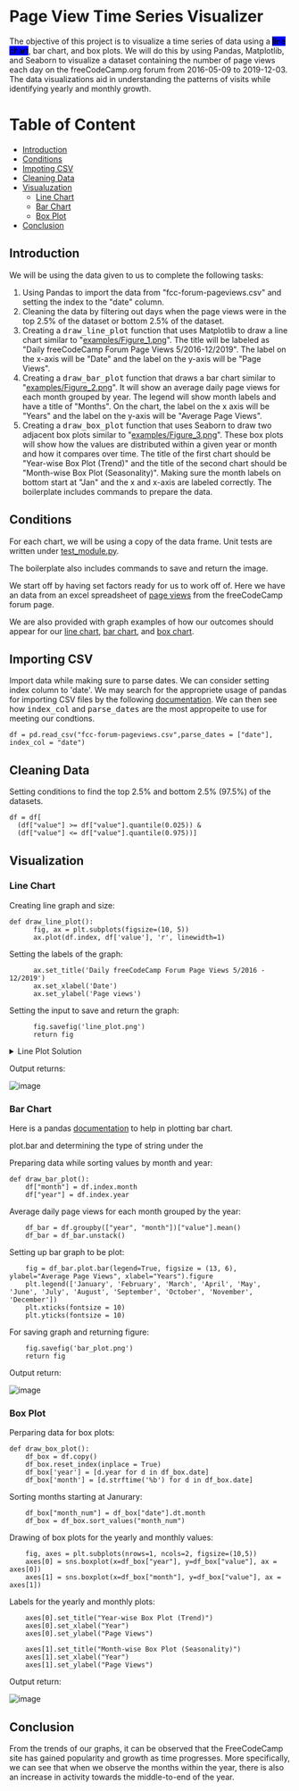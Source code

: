 # Page View Time Series Visualizer

The objective of this project is to visualize a time series of data using a <mark style='background-color:blue'>line chart</mark>, bar chart, and box plots. We will do this by using Pandas, Matplotlib, and Seaborn to visualize a dataset containing the number of page views each day on the freeCodeCamp.org forum from 2016-05-09 to 2019-12-03. The data visualizations aid in understanding the patterns of visits while identifying yearly and monthly growth.

# Table of Content
* [Introduction](#Intro)
* [Conditions](#Cond)
* [Impoting CSV](#CSV)
* [Cleaning Data](#Clean)
* [Visualuzation](#visual)
  * [Line Chart](#line)
  * [Bar Chart](#bar)
  * [Box Plot](#box)
* [Conclusion](#conclusion)

## Introduction <a name="Intro"></a>
We will be using the data given to us to complete the following tasks:

1. Using Pandas to import the data from "fcc-forum-pageviews.csv" and setting the index to the "date" column.
2. Cleaning the data by filtering out days when the page views were in the top 2.5% of the dataset or bottom 2.5% of the dataset.
3. Creating a <kbd>draw_line_plot</kbd> function that uses Matplotlib to draw a line chart similar to "[examples/Figure_1.png](examples/Figure_1.png)". The title will be labeled as "Daily freeCodeCamp Forum Page Views 5/2016-12/2019". The label on the x-axis will be "Date" and the label on the y-axis will be "Page Views".
4. Creating a <kbd>draw_bar_plot</kbd> function that draws a bar chart similar to "[examples/Figure_2.png](examples/Figure_2.png)". It will show an average daily page views for each month grouped by year. The legend will show month labels and have a title of "Months". On the chart, the label on the x axis will be "Years" and the label on the y-axis will be "Average Page Views".
5. Creating a <kbd>draw_box_plot</kbd> function that uses Seaborn to draw two adjacent box plots similar to "[examples/Figure_3.png](examples/Figure_3.png)". These box plots will show how the values are distributed within a given year or month and how it compares over time. The title of the first chart should be "Year-wise Box Plot (Trend)" and the title of the second chart should be "Month-wise Box Plot (Seasonality)". Making sure the month labels on bottom start at "Jan" and the x and x-axis are labeled correctly. The boilerplate includes commands to prepare the data.


## Conditions <a name="Cond"></a>


For each chart, we will be using a copy of the data frame. Unit tests are written under [test_module.py](test_module.py).

The boilerplate also includes commands to save and return the image.

We start off by having set factors ready for us to work off of. Here we have an data from an excel spreadsheet of [page views](forum-page-views.csv) from the freeCodeCamp forum page.

We are also provided with graph examples of how our outcomes should appear for our [line chart](examples/Figure_1.png), [bar chart](examples/Figure_2.png), and [box chart](examples/Figure_3.png).

## Importing CSV <a name="CSV"></a>
Import data while making sure to parse dates. We can consider setting index column to 'date'.
We may search for the appropriete usage of pandas for importing CSV files by the following [documentation](https://pandas.pydata.org/docs/reference/api/pandas.read_csv.html). We can then see how <kbd>index_col</kbd> and <kbd>parse_dates</kbd> are the most appropeite to use for meeting our condtions.

```
df = pd.read_csv("fcc-forum-pageviews.csv",parse_dates = ["date"], index_col = "date")
```
## Cleaning Data <a name= "Clean"></a>

Setting conditions to find the top 2.5% and bottom 2.5% (97.5%) of the datasets.

```
df = df[
  (df["value"] >= df["value"].quantile(0.025)) &
  (df["value"] <= df["value"].quantile(0.975))]
```
## Visualization <a name="visual"></a>

### Line Chart <a name="line"></a>

Creating line graph and size:

```
def draw_line_plot():
      fig, ax = plt.subplots(figsize=(10, 5))
      ax.plot(df.index, df['value'], 'r', linewidth=1)
```
Setting the labels of the graph:
      
```
      ax.set_title('Daily freeCodeCamp Forum Page Views 5/2016 - 12/2019')
      ax.set_xlabel('Date')
      ax.set_ylabel('Page views')
```
Setting the input to save and return the graph:
      
```
      fig.savefig('line_plot.png')
      return fig
```

<details>
  <summary>
      Line Plot Solution
      
 </summary>
  
    def draw_line_plot():
      fig, ax = plt.subplots(figsize=(10, 5))
      ax.plot(df.index, df['value'], 'r', linewidth=1)
      ax.set_title('Daily freeCodeCamp Forum Page Views 5/2016 - 12/2019')
      ax.set_xlabel('Date')
      ax.set_ylabel('Page views')
      fig.savefig('line_plot.png')
      return fig
        
</details>

Output returns:

![image](Solutions/line_plot.png)

### Bar Chart <a name="bar"></a>

Here is a pandas [documentation](https://pandas.pydata.org/docs/reference/api/pandas.DataFrame.plot.bar.html) to help in plotting bar chart.

plot.bar and determining the type of string under the 

Preparing data while sorting values by month and year:
```
def draw_bar_plot():
    df["month"] = df.index.month
    df["year"] = df.index.year
```
Average daily page views for each month grouped by the year:
```
    df_bar = df.groupby(["year", "month"])["value"].mean()
    df_bar = df_bar.unstack()
```
Setting up bar graph to be plot:
```
    fig = df_bar.plot.bar(legend=True, figsize = (13, 6), ylabel="Average Page Views", xlabel="Years").figure
    plt.legend(['January', 'February', 'March', 'April', 'May', 'June', 'July', 'August', 'September', 'October', 'November', 'December'])
    plt.xticks(fontsize = 10)
    plt.yticks(fontsize = 10)
```
For saving graph and returning figure:
```
    fig.savefig('bar_plot.png')
    return fig
```
<!---
| Date| Value | Month |
|---|---|---|
| 2019-05-19 | 19736 | 5 |
| 2019-05-26 | 18060 | 5 |
| 2019-05-27 | 19997 | 5 |
| 2019-05-28 | 19044 | 5 |
| 2019-05-29 | 20325 | 5 |
|...|...|...|
| 2019-11-24 | 138875 | 11 |
| 2019-11-29 | 171584 | 11 |
| 2019-11-30 | 141161 | 11 |
| 2019-12-01 | 142918 | 12 |
| 2019-12-03 | 158549 | 12 |
--->

Output return:


![image](Solutions/bar_plot.png)

### Box Plot <a name="box"></a>

Perparing data for box plots:

```
def draw_box_plot():
    df_box = df.copy()
    df_box.reset_index(inplace = True)
    df_box['year'] = [d.year for d in df_box.date]
    df_box['month'] = [d.strftime('%b') for d in df_box.date]
```
Sorting months starting at Janurary:
```
    df_box["month_num"] = df_box["date"].dt.month
    df_box = df_box.sort_values("month_num")
```
Drawing of box plots for the yearly and monthly values:
```
    fig, axes = plt.subplots(nrows=1, ncols=2, figsize=(10,5))
    axes[0] = sns.boxplot(x=df_box["year"], y=df_box["value"], ax = axes[0])
    axes[1] = sns.boxplot(x=df_box["month"], y=df_box["value"], ax = axes[1])
```
Labels for the yearly and monthly plots:
```
    axes[0].set_title("Year-wise Box Plot (Trend)")
    axes[0].set_xlabel("Year")
    axes[0].set_ylabel("Page Views")

    axes[1].set_title("Month-wise Box Plot (Seasonality)")
    axes[1].set_xlabel("Year")
    axes[1].set_ylabel("Page Views")
```
Output return:

![image](Solutions/box_plot.png)

## Conclusion <a name="conclusion"></a>

From the trends of our graphs, it can be observed that the FreeCodeCamp site has gained popularity and growth as time progresses. More specifically, we can see that when we observe the months within the year, there is also an increase in activity towards the middle-to-end of the year.
